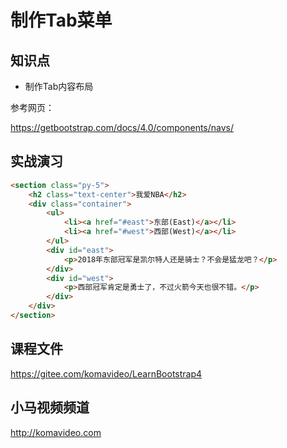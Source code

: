 制作Tab菜单
==========

## 知识点

* 制作Tab内容布局

参考网页：

https://getbootstrap.com/docs/4.0/components/navs/

## 实战演习

~~~html
<section class="py-5">
    <h2 class="text-center">我爱NBA</h2>
    <div class="container">
        <ul>
            <li><a href="#east">东部(East)</a></li>
            <li><a href="#west">西部(West)</a></li>
        </ul>
        <div id="east">
            <p>2018年东部冠军是凯尔特人还是骑士？不会是猛龙吧？</p>
        </div>
        <div id="west">
            <p>西部冠军肯定是勇士了，不过火箭今天也很不错。</p>
        </div>
    </div>
</section>
~~~

## 课程文件

https://gitee.com/komavideo/LearnBootstrap4

## 小马视频频道

http://komavideo.com
